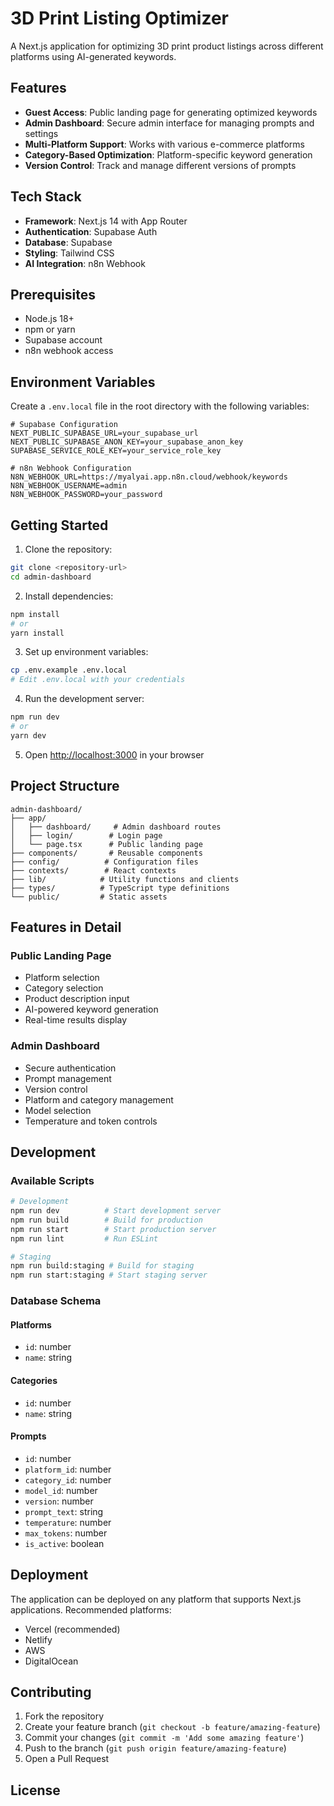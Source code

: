 # 3D Print Listing Optimizer

A Next.js application for optimizing 3D print product listings across different platforms using AI-generated keywords.

## Features

- **Guest Access**: Public landing page for generating optimized keywords
- **Admin Dashboard**: Secure admin interface for managing prompts and settings
- **Multi-Platform Support**: Works with various e-commerce platforms
- **Category-Based Optimization**: Platform-specific keyword generation
- **Version Control**: Track and manage different versions of prompts

## Tech Stack

- **Framework**: Next.js 14 with App Router
- **Authentication**: Supabase Auth
- **Database**: Supabase
- **Styling**: Tailwind CSS
- **AI Integration**: n8n Webhook

## Prerequisites

- Node.js 18+ 
- npm or yarn
- Supabase account
- n8n webhook access

## Environment Variables

Create a `.env.local` file in the root directory with the following variables:

```env
# Supabase Configuration
NEXT_PUBLIC_SUPABASE_URL=your_supabase_url
NEXT_PUBLIC_SUPABASE_ANON_KEY=your_supabase_anon_key
SUPABASE_SERVICE_ROLE_KEY=your_service_role_key

# n8n Webhook Configuration
N8N_WEBHOOK_URL=https://myalyai.app.n8n.cloud/webhook/keywords
N8N_WEBHOOK_USERNAME=admin
N8N_WEBHOOK_PASSWORD=your_password
```

## Getting Started

1. Clone the repository:
```bash
git clone <repository-url>
cd admin-dashboard
```

2. Install dependencies:
```bash
npm install
# or
yarn install
```

3. Set up environment variables:
```bash
cp .env.example .env.local
# Edit .env.local with your credentials
```

4. Run the development server:
```bash
npm run dev
# or
yarn dev
```

5. Open [http://localhost:3000](http://localhost:3000) in your browser

## Project Structure

```
admin-dashboard/
├── app/
│   ├── dashboard/     # Admin dashboard routes
│   ├── login/        # Login page
│   └── page.tsx      # Public landing page
├── components/       # Reusable components
├── config/          # Configuration files
├── contexts/        # React contexts
├── lib/            # Utility functions and clients
├── types/          # TypeScript type definitions
└── public/         # Static assets
```

## Features in Detail

### Public Landing Page
- Platform selection
- Category selection
- Product description input
- AI-powered keyword generation
- Real-time results display

### Admin Dashboard
- Secure authentication
- Prompt management
- Version control
- Platform and category management
- Model selection
- Temperature and token controls

## Development

### Available Scripts

```bash
# Development
npm run dev          # Start development server
npm run build        # Build for production
npm run start        # Start production server
npm run lint         # Run ESLint

# Staging
npm run build:staging # Build for staging
npm run start:staging # Start staging server
```

### Database Schema

#### Platforms
- `id`: number
- `name`: string

#### Categories
- `id`: number
- `name`: string

#### Prompts
- `id`: number
- `platform_id`: number
- `category_id`: number
- `model_id`: number
- `version`: number
- `prompt_text`: string
- `temperature`: number
- `max_tokens`: number
- `is_active`: boolean

## Deployment

The application can be deployed on any platform that supports Next.js applications. Recommended platforms:

- Vercel (recommended)
- Netlify
- AWS
- DigitalOcean

## Contributing

1. Fork the repository
2. Create your feature branch (`git checkout -b feature/amazing-feature`)
3. Commit your changes (`git commit -m 'Add some amazing feature'`)
4. Push to the branch (`git push origin feature/amazing-feature`)
5. Open a Pull Request

## License

